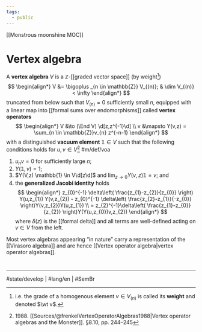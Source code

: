 ```yaml
---
tags:
  - public
---
```

[[Monstrous moonshine MOC]]
# Vertex algebra

A **vertex algebra** $V$ is a $\mathbb{Z}$-[[graded vector space]] (by weight[^wt])
$$
\begin{align*}
V &= \bigoplus _{n \in \mathbb{Z}} V_{(n)}; & \dim V_{(n)} < \infty
\end{align*}
$$
truncated from below such that $V_{(n)} = 0$ sufficiently small $n$,
equipped with a linear map into [[formal sums over endomorphisms]] called **vertex operators**
$$
\begin{align*}
V &\to (\End V) \d[z,z^{-1}\d] \\
v &\mapsto Y(v,z) = \sum_{n \in \mathbb{Z}}v_{n} z^{-n-1}
\end{align*}
$$
with a distinguished **vacuum element** $\mathbb{1} \in V$ such that the following conditions holds for $u,v \in V$[^1988]
#m/def/voa 

1. $u_{n} v = 0$ for sufficiently large $n$;
2. $Y(\mathbb{1}, v) = 1$;
3. $Y(V,z) \mathbb{1} \in V\d[z\d]$ and $\lim_{ z \to 0 }Y(v,z) \mathbb{1} = v$; and
4. the **generalized Jacobi identity** holds
   $$
  \begin{align*}
  z_{0}^{-1} \delta\left( \frac{z_{1}-z_{2}}{z_{0}} \right) Y(u,z_{1}) Y(v,z_{2}) - z_{0}^{-1} \delta\left( \frac{z_{2}-z_{1}}{-z_{0}} \right)Y(v,z_{2})Y(u,z_{1}) \\
  = z_{2}^{-1}\delta\left( \frac{z_{1}-z_{0}}{z_{2}} \right)Y(Y(u,z_{0})v,z_{2})
  \end{align*}
  $$
  where $\delta(z)$ is the [[formal delta]] and all terms are well-defined acting on $v \in V$ from the left.

Most vertex algebras appearing “in nature” carry a representation of the [[Virasoro algebra]] and are hence [[Vertex operator algebra|vertex operator algebras]].

  [^wt]: i.e. the grade of a homogenous element $v \in V_{(n)}$ is called its **weight** and denoted $\wt v$.
  [^1988]: 1988\. [[Sources/@frenkelVertexOperatorAlgebras1988|Vertex operator algebras and the Monster]]. §8.10, pp. 244–245
  
#
---
#state/develop | #lang/en | #SemBr
